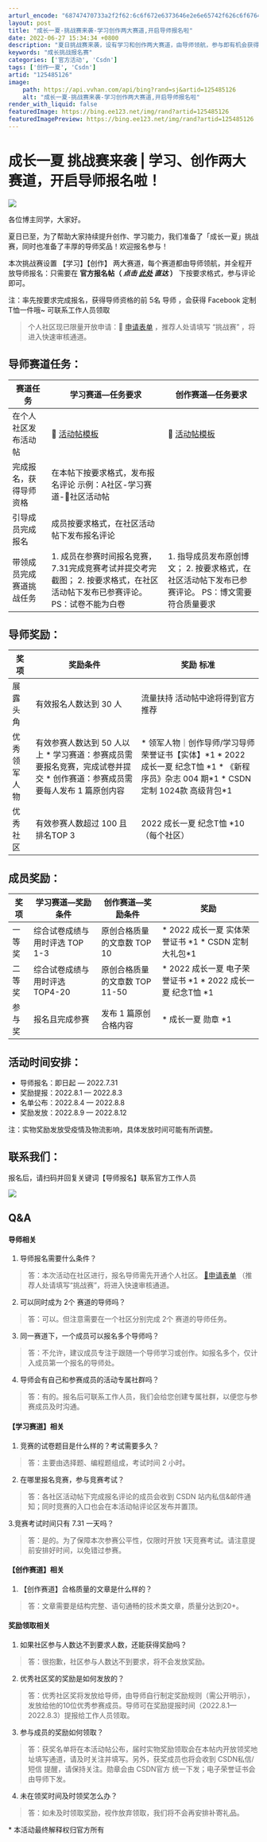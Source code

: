 ```yaml
---
arturl_encode: "68747470733a2f2f62:6c6f672e6373646e2e6e65742f626c6f676465767465616d2f:61727469636c652f64657461696c732f313235343835313236"
layout: post
title: "成长一夏-挑战赛来袭-学习创作两大赛道,开启导师报名啦"
date: 2022-06-27 15:34:34 +0800
description: "夏日挑战赛来袭，设有学习和创作两大赛道，由导师领航，参与即有机会获得Facebook定制T恤、CSD"
keywords: "成长挑战报名赛"
categories: ['官方活动', 'Csdn']
tags: ['创作一夏', 'Csdn']
artid: "125485126"
image:
    path: https://api.vvhan.com/api/bing?rand=sj&artid=125485126
    alt: "成长一夏-挑战赛来袭-学习创作两大赛道,开启导师报名啦"
render_with_liquid: false
featuredImage: https://bing.ee123.net/img/rand?artid=125485126
featuredImagePreview: https://bing.ee123.net/img/rand?artid=125485126
---
```


# 成长一夏 挑战赛来袭 | 学习、创作两大赛道，开启导师报名啦！

![](https://i-blog.csdnimg.cn/blog_migrate/5a4c3bd317b82d686cb9e17ef4f75dfc.png)

各位博主同学，大家好。

夏日已至，为了帮助大家持续提升创作、学习能力，我们准备了「成长一夏」挑战赛，同时也准备了丰厚的导师奖品！欢迎报名参与！

本次挑战赛设置
【学习】【创作】
两大赛道，每个赛道都由导师领航，并全程开放导师报名：只需要在
**官方报名帖（
*点击
[此处](https://bbs.csdn.net/topics/607167751 "此处")
直达*
）**
下按要求格式，参与评论即可。

注：率先按要求完成报名，获得导师资格的前 5名 导师 ，会获得 Facebook 定制T恤一件哦~ 可联系工作人员领取

> 个人社区现已限量开放申请：🔗
> [申请表单](https://marketing.csdn.net/questions/Q2204071750515744263 "申请表单")
> ，推荐人处请填写 “挑战赛” ，将进入快速审核通道。

## 导师赛道任务：

| **赛道任务** | **学习赛道—任务要求** | **创作赛道—任务要求** |
| --- | --- | --- |
| 在个人社区发布活动帖 | 🔗 [活动帖模板](https://bbs.csdn.net/topics/607168525 "活动帖模板") | 🔗 [活动帖模板](https://bbs.csdn.net/topics/607168835 "活动帖模板") |
| 完成报名，获得导师资格 | 在本帖下按要求格式，发布报名评论  示例：A社区-学习赛道-🔗社区活动帖 | |
| 引导成员完成报名 | 成员按要求格式，在社区活动帖下发布报名评论 | |
| 带领成员完成赛道挑战任务 | 1. 成员在参赛时间报名竞赛，7.31完成竞赛考试并提交考完截图； 2. 按要求格式，在社区活动帖下发布已参赛评论。   PS：试卷不能为白卷 | 1. 指导成员发布原创博文； 2. 按要求格式，在社区活动帖下发布已参赛评论。   PS：博文需要符合质量要求 |

## 导师奖励：

| **奖项** | **奖励条件** | **奖励** **标准** |
| --- | --- | --- |
| 展露头角 | 有效报名人数达到 30 人 | 流量扶持  活动帖中途将得到官方推荐 |
| 优秀  领军人物 | 有效参赛人数达到 50 人以上   * 学习赛道：参赛成员需要报名竞赛，完成试卷并提交 * 创作赛道：参赛成员需要每人发布 1 篇原创内容 | * 领军人物｜创作导师/学习导师荣誉证书【实体】\*1 * 2022 成长一夏 纪念T恤 \*1 * 《新程序员》杂志 004 期\*1 * CSDN 定制 1024款 高级背包\*1 |
| 优秀社区 | 有效参赛人数超过 100 且排名TOP 3 | 2022 成长一夏 纪念T恤 \*10（每个社区） |

## 成员奖励：

| **奖项** | **学习赛道—奖励条件** | **创作赛道—奖励条件** | **奖励** |
| --- | --- | --- | --- |
| 一等奖 | 综合试卷成绩与用时评选 TOP 1-3 | 原创合格质量的文章数 TOP 10 | * 2022 成长一夏 实体荣誉证书 \*1 * CSDN 定制大礼包\*1 |
| 二等奖 | 综合试卷成绩与用时评选 TOP4-20 | 原创合格质量的文章数 TOP 11-50 | * 2022 成长一夏 电子荣誉证书 \*1 * 2022 成长一夏 纪念T恤 \*1 |
| 参与奖 | 报名且完成参赛 | 发布 1 篇原创合格内容 | * 成长一夏 勋章 \*1 |

## 活动时间安排：

* 导师报名：即日起 — 2022.7.31
* 奖励提报：2022.8.1 — 2022.8.3
* 名单公布：2022.8.4 — 2022.8.8
* 奖励发放：2022.8.9 — 2022.8.12

注：实物奖励发放受疫情及物流影响，具体发放时间可能有所调整。

## 联系我们：

报名后，请扫码并回复关键词【导师报名】联系官方工作人员

![](https://i-blog.csdnimg.cn/blog_migrate/de7e98ff1231df21796d2deb0ee2e5ab.jpeg)

## Q&A

#### **导师相关**

1. 导师报名需要什么条件？

> 答：本次活动在社区进行，报名导师需先开通个人社区。
> [🔗申请表单](https://marketing.csdn.net/questions/Q2204071750515744263 "🔗申请表单")
> （推荐人处请填写“挑战赛”，将进入快速审核通道。

2. 可以同时成为 2个 赛道的导师吗？

> 答：可以。但注意需要在一个社区分别完成 2个 赛道的导师任务。

3. 同一赛道下，一个成员可以报名多个导师吗？

> 答：不允许，建议成员专注于跟随一个导师学习或创作。如报名多个，仅计入成员第一个报名的导师处。

4. 导师会有自己和参赛成员的活动专属社群吗？

> 答：有的。报名后可联系工作人员，我们会给您创建专属社群，以便您与参赛成员及时沟通。

#### **【学习赛道】相关**

1. 竞赛的试卷题目是什么样的？考试需要多久？

> 答：主要由选择题、编程题组成，考试时间 2 小时。

2. 在哪里报名竞赛，参与竞赛考试？

> 答：各社区活动帖下完成报名评论的成员会收到 CSDN 站内私信&邮件通知；同时竞赛的入口也会在本活动帖评论区发布并置顶。

3.竞赛考试时间只有 7.31 一天吗？

> 答：是的。为了保障本次参赛公平性，仅限时开放 1天竞赛考试。请注意提前安排好时间，以免错过参赛。

#### **【创作赛道】相关**

1. 【创作赛道】合格质量的文章是什么样的？

> 答：文章需要是结构完整、语句通畅的技术类文章，质量分达到20+。

#### **奖励领取相关**

1. 如果社区参与人数达不到要求人数，还能获得奖励吗？

> 答：很抱歉，社区参与人数达不到要求，将不会发放奖励。

2. 优秀社区奖的奖励是如何发放的？

> 答：优秀社区奖将发放给导师，由导师自行制定奖励规则（需公开明示），发放给他的10位优秀参赛成员。导师可在奖励提报时间（2022.8.1—2022.8.3）提报给工作人员领取。

3. 参与成员的奖励如何领取？

> 答：获奖名单将在本活动帖公布，届时实物奖励领取会在本帖内开放领奖地址填写通道，请及时关注并填写。另外，获奖成员也将会收到 CSDN私信/短信 提醒，请保持关注。勋章会由 CSDN官方 统一下发；电子荣誉证书会由导师下发。

4. 未在领奖时间及时领奖怎么办？

> 答：如未及时领取奖励，视作放弃领取，我们将不会再安排补寄礼品。

\* 本活动最终解释权归官方所有